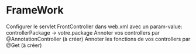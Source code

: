 # FrameWork

Configurer le servlet FrontController dans web.xml avec un param-value: controllerPackage -> votre.package
Annoter vos controllers par @AnnotationController (à créer)
Annoter les fonctions de vos controllers par @Get (à créer)
